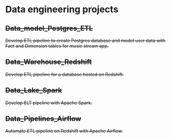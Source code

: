 # Data engineering projects

## ~~Data_model_Postgres_ETL~~
~~Develop ETL pipeline to create Postgres database and model user data with Fact and Dimension tables for music stream app.~~

## ~~Data_Warehouse_Redshift~~
~~Develop ETL pipeline for a database hosted on Redshift.~~

## ~~Data_Lake_Spark~~
~~Develop ELT pipeline with Apache Spark.~~

## ~~Data_Pipelines_Airflow~~
~~Automate ETL pipeline on Redshift with Apache Airflow.~~
